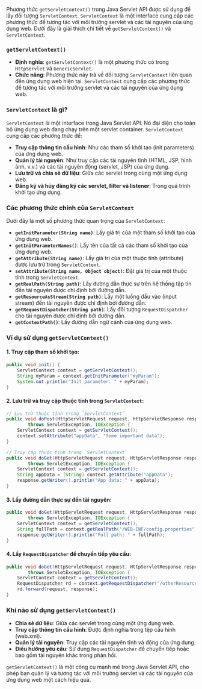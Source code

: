 Phương thức `getServletContext()` trong Java Servlet API được sử dụng để lấy đối tượng `ServletContext`. `ServletContext` là một interface cung cấp các phương thức để tương tác với môi trường servlet và các tài nguyên của ứng dụng web. Dưới đây là giải thích chi tiết về `getServletContext()` và `ServletContext`.

### `getServletContext()`

- **Định nghĩa**: `getServletContext()` là một phương thức có trong `HttpServlet` và `GenericServlet`.
- **Chức năng**: Phương thức này trả về đối tượng `ServletContext` liên quan đến ứng dụng web hiện tại. `ServletContext` cung cấp các phương thức để tương tác với môi trường servlet và các tài nguyên của ứng dụng web.

### `ServletContext` là gì?

`ServletContext` là một interface trong Java Servlet API. Nó đại diện cho toàn bộ ứng dụng web đang chạy trên một servlet container. `ServletContext` cung cấp các phương thức để:

- **Truy cập thông tin cấu hình**: Như các tham số khởi tạo (init parameters) của ứng dụng web.
- **Quản lý tài nguyên**: Như truy cập các tài nguyên tĩnh (HTML, JSP, hình ảnh, v.v.) và các tài nguyên động (servlet, JSP) của ứng dụng.
- **Lưu trữ và chia sẻ dữ liệu**: Giữa các servlet trong cùng một ứng dụng web.
- **Đăng ký và hủy đăng ký các servlet, filter và listener**: Trong quá trình khởi tạo ứng dụng.

### Các phương thức chính của `ServletContext`

Dưới đây là một số phương thức quan trọng của `ServletContext`:

- **`getInitParameter(String name)`**: Lấy giá trị của một tham số khởi tạo của ứng dụng web.
- **`getInitParameterNames()`**: Lấy tên của tất cả các tham số khởi tạo của ứng dụng web.
- **`getAttribute(String name)`**: Lấy giá trị của một thuộc tính (attribute) được lưu trữ trong `ServletContext`.
- **`setAttribute(String name, Object object)`**: Đặt giá trị của một thuộc tính trong `ServletContext`.
- **`getRealPath(String path)`**: Lấy đường dẫn thực sự trên hệ thống tập tin đến tài nguyên được chỉ định bởi đường dẫn.
- **`getResourceAsStream(String path)`**: Lấy một luồng đầu vào (input stream) đến tài nguyên được chỉ định bởi đường dẫn.
- **`getRequestDispatcher(String path)`**: Lấy đối tượng `RequestDispatcher` cho tài nguyên được chỉ định bởi đường dẫn.
- **`getContextPath()`**: Lấy đường dẫn ngữ cảnh của ứng dụng web.

### Ví dụ sử dụng `getServletContext()`

#### 1. Truy cập tham số khởi tạo:
```java
public void init() {
    ServletContext context = getServletContext();
    String myParam = context.getInitParameter("myParam");
    System.out.println("Init parameter: " + myParam);
}
```

#### 2. Lưu trữ và truy cập thuộc tính trong `ServletContext`:
```java
// Lưu trữ thuộc tính trong `ServletContext`
public void doPost(HttpServletRequest request, HttpServletResponse response)
        throws ServletException, IOException {
    ServletContext context = getServletContext();
    context.setAttribute("appData", "Some important data");
}

// Truy cập thuộc tính trong `ServletContext`
public void doGet(HttpServletRequest request, HttpServletResponse response)
        throws ServletException, IOException {
    ServletContext context = getServletContext();
    String appData = (String) context.getAttribute("appData");
    response.getWriter().println("App data: " + appData);
}
```

#### 3. Lấy đường dẫn thực sự đến tài nguyên:
```java
public void doGet(HttpServletRequest request, HttpServletResponse response)
        throws ServletException, IOException {
    ServletContext context = getServletContext();
    String fullPath = context.getRealPath("/WEB-INF/config.properties");
    response.getWriter().println("Full path: " + fullPath);
}
```

#### 4. Lấy `RequestDispatcher` để chuyển tiếp yêu cầu:
```java
public void doGet(HttpServletRequest request, HttpServletResponse response)
        throws ServletException, IOException {
    ServletContext context = getServletContext();
    RequestDispatcher rd = context.getRequestDispatcher("/otherResource");
    rd.forward(request, response);
}
```

### Khi nào sử dụng `getServletContext()`

- **Chia sẻ dữ liệu**: Giữa các servlet trong cùng một ứng dụng web.
- **Truy cập thông tin cấu hình**: Được định nghĩa trong tệp cấu hình (web.xml).
- **Quản lý tài nguyên**: Truy cập các tài nguyên tĩnh và động của ứng dụng.
- **Điều hướng yêu cầu**: Sử dụng `RequestDispatcher` để chuyển tiếp hoặc bao gồm tài nguyên khác trong phản hồi.

`getServletContext()` là một công cụ mạnh mẽ trong Java Servlet API, cho phép bạn quản lý và tương tác với môi trường servlet và các tài nguyên của ứng dụng web một cách hiệu quả.
